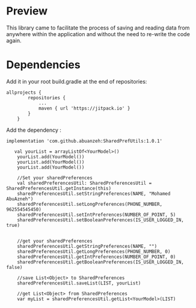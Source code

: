 # Preview
This library came to facilitate the process of saving and reading data from anywhere
within the application and without the need to re-write the code again.

# Dependencies 
Add it in your root build.gradle at the end of repositories:
```
allprojects {
		repositories {
			...
			maven { url 'https://jitpack.io' }
		}
	}
```
Add the dependency :
```
implementation 'com.github.abuanzeh:SharedPrefUtils:1.0.1'
```
       val yourList = arrayListOf<YourModel>()
        yourList.add(YourModel())
        yourList.add(YourModel())
        yourList.add(YourModel())

        //Set your sharedPreferences
        val sharedPreferencesUtil: SharedPreferencesUtil = SharedPreferencesUtil.getInstance(this)
        sharedPreferencesUtil.setStringPreferences(NAME, "Mohamed AbuAzneh")
        sharedPreferencesUtil.setLongPreferences(PHONE_NUMBER, 962554545450)
        sharedPreferencesUtil.setIntPreferences(NUMBER_OF_POINT, 5)
        sharedPreferencesUtil.setBooleanPreferences(IS_USER_LOGGED_IN, true)


        //get your sharedPreferences
        sharedPreferencesUtil.getStringPreferences(NAME, "")
        sharedPreferencesUtil.getLongPreferences(PHONE_NUMBER, 0)
        sharedPreferencesUtil.getIntPreferences(NUMBER_OF_POINT, 0)
        sharedPreferencesUtil.getBooleanPreferences(IS_USER_LOGGED_IN, false)

        //save List<Object> to SharedPreferences
        sharedPreferencesUtil.saveList(LIST, yourList)

        //get List<Object> from SharedPreferences
        var myList = sharedPreferencesUtil.getList<YourModel>(LIST)


   
